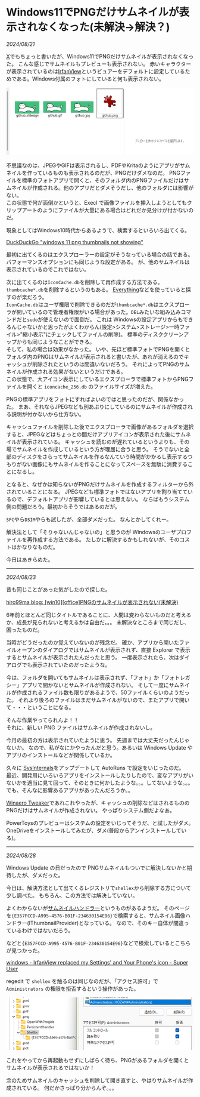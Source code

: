 # Windows11でPNGだけサムネイルが表示されなくなった(未解決→解決？)

<i>2024/08/21</i>

[X](https://x.com/hiro99ma/status/1825742753306914823)でもちょっと書いたが、Windows11でPNGだけサムネイルが表示されなくなった。
こんな感じでサムネイルもプレビューも表示されない。
赤いキャラクターが表示されているのは[IrfanView](https://www.irfanview.com/)というビュアーをデフォルトに設定しているためである。Windows付属のフォトにしていると何も表示されない。

![image](20240821a-1.png)

不思議なのは、JPEGやGIFは表示されるし、PDFやKritaのようにアプリがサムネイルを作っているものも表示されるのだが、PNGだけダメなのだ。
PNGファイルを標準のフォトアプリで開くと、そのフォルダ内のPNGファイルだけはサムネイルが作成される。他のアプリだとダメそうだし、他のフォルダには影響がない。  
この状態で何が面倒かというと、Execl で画像ファイルを挿入しようとしてもクリップアートのようにファイルが大量にある場合はどれだか見分けが付かないのだ。

現象としてはWindows10時代からあるようで、検索するといろいろ出てくる。

[DuckDuckGo "windows 11 png thumbnails not showing"](https://duckduckgo.com/?q=windows+11+png+thumbnails+not+showing&t=newext&atb=v440-7__&ia=web)

最初に出てくるのはエクスプローラーの設定がそうなっている場合の話である。
パフォーマンスオプションにも同じような設定がある。
が、他のサムネイルは表示されているのでこれではない。

次に出てくるのは`IconCache.db`を削除して再作成する方法である。
`thumbcache*.db`を削除するというのもある。
[Everything](https://www.voidtools.com/support/everything/)などを使っていると探すのが楽だろう。  
`IconCache.db`はユーザ権限で削除できるのだが`thumbcache*.db`はエクスプローラが開いているので管理者権限がいる場合があった。`DEL`みたいな組み込みコマンドだと`sudo`が使えないので面倒だ。
これは Windowsの設定アプリからもできるんじゃないかと思ったがよくわからん(設定>システム>ストレージ>一時ファイル>"縮小表示"にチェックしてファイルの削除)。
標準のディスククリーンアップからも同じようなことができる。  
そして、私の場合は効果がなかった。
いや、先ほど標準フォトでPNGを開くとフォルダ内のPNGはサムネイルが表示されると書いたが、あれが消えるのでキャッシュが削除されたというのは間違いないだろう。
それによってPNGのサムネイルが作成される効果がないというだけである。  
この状態で、大アイコン表示にしているエクスプローラで標準フォトからPNGファイルを開くと `iconcache_256.db` のファイルサイズが増えた。

PNGの標準アプリをフォトにすればよいのではと思ったのだが、関係なかった。
まあ、それならJPEGなども別あぷりにしているのにサムネイルが作成される説明が付かないから仕方ない。

キャッシュファイルを削除した後でエクスプローラで画像があるフォルダを選択すると、JPEGなどはちょっとの間だけアプリアイコンが表示された後にサムネイルが表示されている。
キャッシュを読むのが遅れているというよりも、その場でサムネイルを作成しているという方が理屈に合うと思う。
そうでないと全部のディスクをさらってサムネイルを作るなんていう時間がかかるし表示するつもりがない画像にもサムネイルを作ることになってスペースを無駄に消費することになるし。

となると、なぜかは知らないがPNGだけサムネイルを作成するフィルターから外されていることになる。
JPEGなども標準フォトではないアプリを割り当てているので、デフォルトアプリが影響しているとは思えない。
ならばもうシステム側の問題だろう。最初からそうではあるのだが。

`SFC`やら`DSIM`やらも試したが、全部ダメだった。
なんとかしてくれー。

解決法として「そりゃないんじゃないの」と思うのが Windowsのユーザプロファイルを再作成する方法である。
たしかに解決するかもしれないが、そのコストはかなりなものだ。

今日はあきらめた。

----

<i>2024/08/23</i>

昔も同じことがあった気がしたので探した。

[hiro99ma blog: \[win10\]\[office\]PNGのサムネイルが表示されない(未解決)](https://hiro99ma.blogspot.com/2018/06/win10officepng.html)

6年前とほとんど同じタイトルであることに、人間は変わらないものだと考えるか、成長が見られないと考えるかは自由だ。。。
未解決なところまで同じだし、困ったものだ。

当時がどうだったのか覚えていないのが残念だ。
確か、アプリから開いたファイルオープンのダイアログではサムネイルが表示されず、直接 Explorer で表示するとサムネイルが表示されたんだったと思う。
一度表示されたら、次はダイアログでも表示されていたのだったような。

今は、フォルダを開いてもサムネイルは表示されず、「フォト」か「フォトレガシー」アプリで開かないとサムネイルが作成されない。
そして一度にサムネイルが作成されるファイル数も限りがあるようで、50ファイルくらいのようだった。
それより後ろのファイルはまだサムネイルがないので、またアプリで開いて・・・ということになる。

そんな作業やってられんよ！！  
それに、新しい PNG ファイルはサムネイルが作成されないし。

今月の最初の方は表示されていたように思う。
先週までは大丈夫だったんじゃないか。
なので、私がなにかやったんだと思う。あるいは Windows Update やアプリのインストールなどが関係しているか。

久々に [SysInternals](https://learn.microsoft.com/ja-jp/sysinternals/downloads/)をアップデートして AutoRuns で設定をいじったのだ。  
最近、開発用にいろいろアプリをインストールしたりしたので、変なアプリがいないかを適当に見て回って、そのときに何かしたような。。。してないような。。。
でも、そんなに影響あるアプリがあったんだろうか。。

[Winaero Tweaker](https://winaerotweaker.com/)であれこれやったが、キャッシュの削除などはされるもののPNGだけはサムネイルが作成されない。
やっぱりシステム側だよなあ。

PowerToysのプレビューはシステムの設定をいじってそうだ、と試したがダメ。  
OneDriveをインストールしてみたが、ダメ(普段からアンインストールしている)。  

----

<i>2024/08/28</i>

Windows Update の日だったので PNGサムネイルもついでに解決しないかと期待したが、ダメだった。

今日は、解決方法として出てくるレジストリで`shellex`から削除する方について少し調べた。
もちろん、この方法では解決していない。

よくわからないが[サムネイルハンドラー](https://learn.microsoft.com/ja-jp/windows/win32/shell/reg-shell-exts)というものがあるようだ。
そのページを`{E357FCCD-A995-4576-B01F-234630154E96}`で検索すると、サムネイル画像ハンドラー(IThumbnailProvider)となっている。
なので、そのキー自体が間違っているわけではないだろう。

などと`{E357FCCD-A995-4576-B01F-234630154E96}`などで検索しているとこちらが見つかった。

[windows - IrfanView replaced my Settings' and Your Phone's icon - Super User](https://superuser.com/questions/1498469/irfanview-replaced-my-settings-and-your-phones-icon)

regedit で `shellex` を触るのは同じなのだが、「アクセス許可」で `Administrators` の権限を拒否するという操作があった。

![image](20240821a-2.png)

これをやってから再起動もせずにしばらく待ち、PNGがあるフォルダを開くとサムネイルが表示されるではないか！

念のためサムネイルのキャッシュを削除して開き直すと、やはりサムネイルが作成されている。
何だかさっぱり分からんぞ。。。
